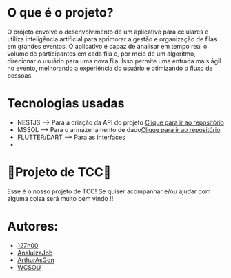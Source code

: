 # <b>O que é o projeto?</b>
   O projeto envolve o desenvolvimento de um aplicativo para celulares e utiliza inteligência artificial para aprimorar a gestão e organização de filas em grandes eventos. O aplicativo é capaz de analisar em tempo real o volume de participantes em cada fila e, por meio de um algoritmo, direcionar o usuário para uma nova fila. Isso permite uma entrada mais ágil no evento, melhorando a experiência do usuário e otimizando o fluxo de pessoas.

  # <b>Tecnologias usadas</b>
- NESTJS --> Para a criação da API do projeto <a href="https://github.com/KiwiCut/API">Clique para ir ao repositório</a>
- MSSQL   --> Para o armazenamento de dado<a href="https://github.com/KiwiCut/Banco_De_Dados">Clique para ir ao repositório</a>
- FLUTTER/DART --> Para as interfaces
- 
# 🚧Projeto de TCC🚧
 Esse é o nosso projeto de TCC! Se quiser acompanhar e/ou ajudar com alguma coisa será muito bem vindo !!

# <b>Autores:</b>
 - <a href="https://github.com/127h00">127h00</a>
 - <a href="https://github.com/AnaluizaJob">AnaluizaJob</a>
 - <a href="https://github.com/ArthurAsGon">ArthurAsGon</a>
 - <a href="https://github.com/WCSOU">WCSOU</a>
